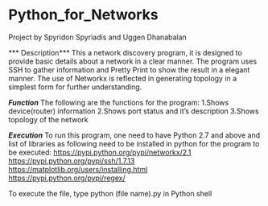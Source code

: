 # Python_for_Networks

Project by Spyridon Spyriadis and Uggen Dhanabalan

*** Description***
This a network discovery program, it is designed to provide basic details about a network in a clear manner. The program uses SSH to gather information and Pretty Print to show the result in a elegant manner. The use of Networkx is reflected in generating topology in a simplest form for further understanding. 

***Function***
The following are the functions for the program:
1.Shows device(router) information 
2.Shows port status and it’s description 
3.Shows topology of the network  

***Execution*** 
To run this program, one need to have Python 2.7 and above and list of libraries as following need to be installed in python for the program to be executed:
https://pypi.python.org/pypi/networkx/2.1 
https://pypi.python.org/pypi/ssh/1.7.13 
https://matplotlib.org/users/installing.html 
https://pypi.python.org/pypi/regex/


To execute the file, type python (file name).py in Python shell 
